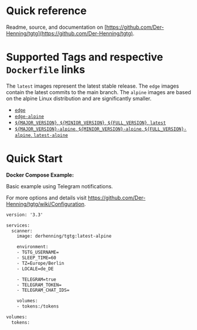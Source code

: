 # Quick reference

Readme, source, and documentation on [https://github.com/Der-Henning/tgtg](https://github.com/Der-Henning/tgtg).

<!-- markdownlint-disable-next-line MD025 -->
# Supported Tags and respective `Dockerfile` links

 The `latest` images represent the latest stable release.
 The `edge` images contain the latest commits to the main branch.
 The `alpine` images are based on the alpine Linux distribution and are significantly smaller.

- [`edge`](https://github.com/Der-Henning/tgtg/blob/main/docker/Dockerfile)
- [`edge-alpine`](https://github.com/Der-Henning/tgtg/blob/main/docker/Dockerfile.alpine)
- [`${MAJOR_VERSION}`, `${MINIOR_VERSION}`, `${FULL_VERSION}`, `latest`](https://github.com/Der-Henning/tgtg/blob/${FULL_VERSION}/docker/Dockerfile)
- [`${MAJOR_VERSION}-alpine`, `${MINIOR_VERSION}-alpine`, `${FULL_VERSION}-alpine`, `latest-alpine`](https://github.com/Der-Henning/tgtg/blob/${FULL_VERSION}/docker/Dockerfile.alpine)

<!-- markdownlint-disable-next-line MD025 -->
# Quick Start

**Docker Compose Example:**

Basic example using Telegram notifications.

For more options and details visit <https://github.com/Der-Henning/tgtg/wiki/Configuration>.

````xml
version: '3.3'

services:
  scanner:
    image: derhenning/tgtg:latest-alpine

    environment:
    - TGTG_USERNAME=
    - SLEEP_TIME=60
    - TZ=Europe/Berlin
    - LOCALE=de_DE

    - TELEGRAM=true
    - TELEGRAM_TOKEN=
    - TELEGRAM_CHAT_IDS=

    volumes:
    - tokens:/tokens

volumes:
  tokens:
````
